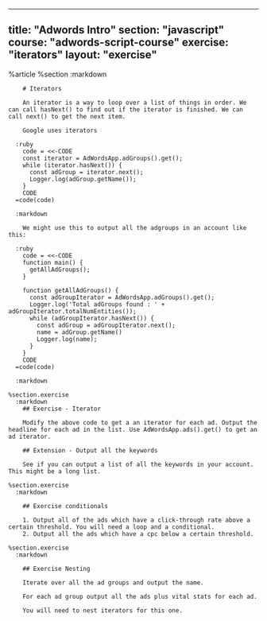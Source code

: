 ---
  title: "Adwords Intro"
  section: "javascript"
  course: "adwords-script-course"
  exercise: "iterators"
  layout: "exercise"
  ---
  
  %article
    %section
      :markdown
  
        # Iterators
  
        An iterator is a way to loop over a list of things in order. We can call hasNext() to find out if the iterator is finished. We can call next() to get the next item.
  
        Google uses iterators
  
      :ruby
        code = <<-CODE
        const iterator = AdWordsApp.adGroups().get();
        while (iterator.hasNext()) {
          const adGroup = iterator.next();
          Logger.log(adGroup.getName());
        }
        CODE
      =code(code)
  
      :markdown
  
        We might use this to output all the adgroups in an account like this:
  
      :ruby
        code = <<-CODE
        function main() {
          getAllAdGroups();
        }
  
        function getAllAdGroups() {
          const adGroupIterator = AdWordsApp.adGroups().get();
          Logger.log('Total adGroups found : ' + adGroupIterator.totalNumEntities());
          while (adGroupIterator.hasNext()) {
            const adGroup = adGroupIterator.next();
            name = adGroup.getName()
            Logger.log(name);
          }
        }
        CODE
      =code(code)
  
      :markdown
  
    %section.exercise
      :markdown
        ## Exercise - Iterator
  
        Modify the above code to get a an iterator for each ad. Output the headline for each ad in the list. Use AdWordsApp.ads().get() to get an ad iterator.
  
        ## Extension - Output all the keywords
  
        See if you can output a list of all the keywords in your account. This might be a long list.
  
    %section.exercise
      :markdown
  
        ## Exercise conditionals
  
        1. Output all of the ads which have a click-through rate above a certain threshold. You will need a loop and a conditional.
        2. Output all the ads which have a cpc below a certain threshold.
  
    %section.exercise
      :markdown
  
        ## Exercise Nesting
  
        Iterate over all the ad groups and output the name.
  
        For each ad group output all the ads plus vital stats for each ad.
  
        You will need to nest iterators for this one.
  